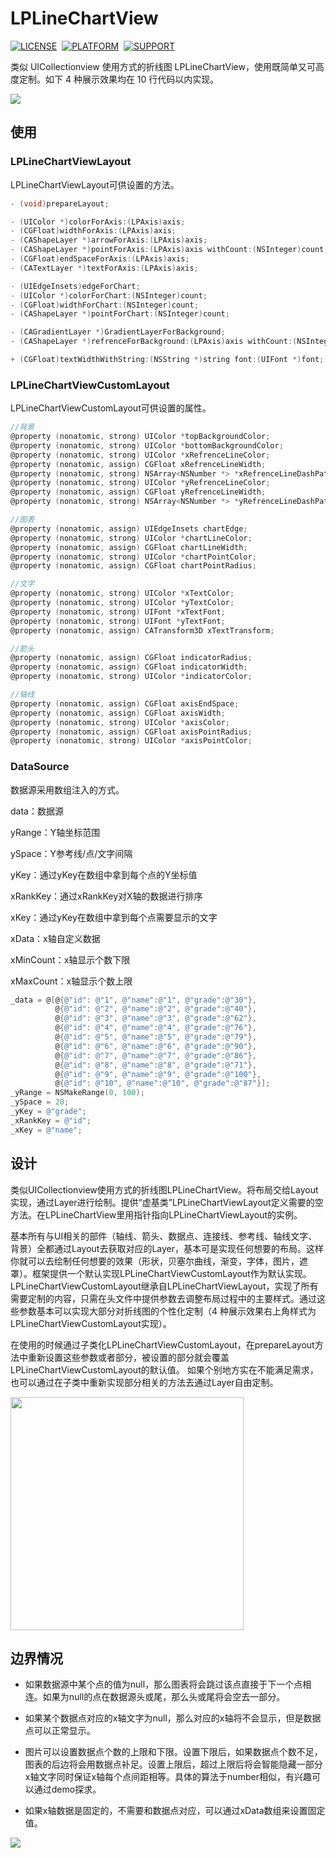 # LPLineChartView

[![LICENSE](https://img.shields.io/badge/license-MIT-green.svg?style=flat)](https://raw.githubusercontent.com/xiaofei86/LPLineChartView/master/LICENSE)&nbsp;
[![PLATFORM](https://img.shields.io/cocoapods/p/LPNetworking.svg?style=flat)](https://developer.apple.com/library/ios/navigation/)&nbsp;
[![SUPPORT](https://img.shields.io/badge/support-iOS%207%2B%20-blue.svg?style=flat)](https://en.wikipedia.org/wiki/IOS_7)&nbsp;

类似 UICollectionview 使用方式的折线图 LPLineChartView，使用既简单又可高度定制。如下 4 种展示效果均在 10 行代码以内实现。

![](https://github.com/xiaofei86/LPLineChartView/raw/master/Images/chart4.png)

## 使用

### LPLineChartViewLayout

LPLineChartViewLayout可供设置的方法。

```objective-c
- (void)prepareLayout;

- (UIColor *)colorForAxis:(LPAxis)axis;
- (CGFloat)widthForAxis:(LPAxis)axis;
- (CAShapeLayer *)arrowForAxis:(LPAxis)axis;
- (CAShapeLayer *)pointForAxis:(LPAxis)axis withCount:(NSInteger)count;
- (CGFloat)endSpaceForAxis:(LPAxis)axis;
- (CATextLayer *)textForAxis:(LPAxis)axis;

- (UIEdgeInsets)edgeForChart;
- (UIColor *)colorForChart:(NSInteger)count;
- (CGFloat)widthForChart:(NSInteger)count;
- (CAShapeLayer *)pointForChart:(NSInteger)count;

- (CAGradientLayer *)GradientLayerForBackground;
- (CAShapeLayer *)refrenceForBackground:(LPAxis)axis withCount:(NSInteger)count;

+ (CGFloat)textWidthWithString:(NSString *)string font:(UIFont *)font;
```

### LPLineChartViewCustomLayout

LPLineChartViewCustomLayout可供设置的属性。

```objective-c
//背景
@property (nonatomic, strong) UIColor *topBackgroundColor;
@property (nonatomic, strong) UIColor *bottomBackgroundColor;
@property (nonatomic, strong) UIColor *xRefrenceLineColor;
@property (nonatomic, assign) CGFloat xRefrenceLineWidth;
@property (nonatomic, strong) NSArray<NSNumber *> *xRefrenceLineDashPattern;
@property (nonatomic, strong) UIColor *yRefrenceLineColor;
@property (nonatomic, assign) CGFloat yRefrenceLineWidth;
@property (nonatomic, strong) NSArray<NSNumber *> *yRefrenceLineDashPattern;

//图表
@property (nonatomic, assign) UIEdgeInsets chartEdge;
@property (nonatomic, strong) UIColor *chartLineColor;
@property (nonatomic, assign) CGFloat chartLineWidth;
@property (nonatomic, strong) UIColor *chartPointColor;
@property (nonatomic, assign) CGFloat chartPointRadius;

//文字
@property (nonatomic, strong) UIColor *xTextColor;
@property (nonatomic, strong) UIColor *yTextColor;
@property (nonatomic, strong) UIFont *xTextFont;
@property (nonatomic, strong) UIFont *yTextFont;
@property (nonatomic, assign) CATransform3D xTextTransform;

//箭头
@property (nonatomic, assign) CGFloat indicatorRadius;
@property (nonatomic, assign) CGFloat indicatorWidth;
@property (nonatomic, strong) UIColor *indicatorColor;

//轴线
@property (nonatomic, assign) CGFloat axisEndSpace;
@property (nonatomic, assign) CGFloat axisWidth;
@property (nonatomic, strong) UIColor *axisColor;
@property (nonatomic, assign) CGFloat axisPointRadius;
@property (nonatomic, strong) UIColor *axisPointColor;
```
	
### DataSource

数据源采用数组注入的方式。

data：数据源

yRange：Y轴坐标范围

ySpace：Y参考线/点/文字间隔

yKey：通过yKey在数组中拿到每个点的Y坐标值

xRankKey：通过xRankKey对X轴的数据进行排序

xKey：通过yKey在数组中拿到每个点需要显示的文字

xData：x轴自定义数据

xMinCount：x轴显示个数下限

xMaxCount：x轴显示个数上限

```objective-c
_data = @[@{@"id": @"1", @"name":@"1", @"grade":@"30"},
          @{@"id": @"2", @"name":@"2", @"grade":@"40"},
          @{@"id": @"3", @"name":@"3", @"grade":@"62"},
          @{@"id": @"4", @"name":@"4", @"grade":@"76"},
          @{@"id": @"5", @"name":@"5", @"grade":@"79"},
          @{@"id": @"6", @"name":@"6", @"grade":@"90"},
          @{@"id": @"7", @"name":@"7", @"grade":@"86"},
          @{@"id": @"8", @"name":@"8", @"grade":@"71"},
          @{@"id": @"9", @"name":@"9", @"grade":@"100"},
          @{@"id": @"10", @"name":@"10", @"grade":@"87"}];
_yRange = NSMakeRange(0, 100);
_ySpace = 20;
_yKey = @"grade";
_xRankKey = @"id";
_xKey = @"name";
```

## 设计

类似UICollectionview使用方式的折线图LPLineChartView。将布局交给Layout实现，通过Layer进行绘制。提供“虚基类”LPLineChartViewLayout定义需要的空方法。在LPLineChartView里用指针指向LPLineChartViewLayout的实例。

基本所有与UI相关的部件（轴线、箭头、数据点、连接线、参考线、轴线文字、背景）全都通过Layout去获取对应的Layer，基本可是实现任何想要的布局。这样你就可以去绘制任何想要的效果（形状，贝塞尔曲线，渐变，字体，图片，遮罩）。框架提供一个默认实现LPLineChartViewCustomLayout作为默认实现。LPLineChartViewCustomLayout继承自LPLineChartViewLayout，实现了所有需要定制的内容，只需在头文件中提供参数去调整布局过程中的主要样式。通过这些参数基本可以实现大部分对折线图的个性化定制（4 种展示效果右上角样式为LPLineChartViewCustomLayout实现）。

在使用的时候通过子类化LPLineChartViewCustomLayout，在prepareLayout方法中重新设置这些参数或者部分，被设置的部分就会覆盖LPLineChartViewCustomLayout的默认值。
如果个别地方实在不能满足需求，也可以通过在子类中重新实现部分相关的方法去通过Layer自由定制。

<img src = "https://github.com/xiaofei86/LPLineChartView/raw/master/Images/1.png" width = 373>

## 边界情况

* 如果数据源中某个点的值为null，那么图表将会跳过该点直接于下一个点相连。如果为null的点在数据源头或尾，那么头或尾将会空去一部分。

* 如果某个数据点对应的x轴文字为null，那么对应的x轴将不会显示，但是数据点可以正常显示。

* 图片可以设置数据点个数的上限和下限。设置下限后，如果数据点个数不足，图表的后边将会用数据点补足。设置上限后，超过上限后将会智能隐藏一部分x轴文字同时保证x轴每个点间距相等。具体的算法于number相似，有兴趣可以通过demo探求。

* 如果x轴数据是固定的，不需要和数据点对应，可以通过xData数组来设置固定值。

![](https://github.com/xiaofei86/LPLineChartView/raw/master/Images/chart4_test.png)
